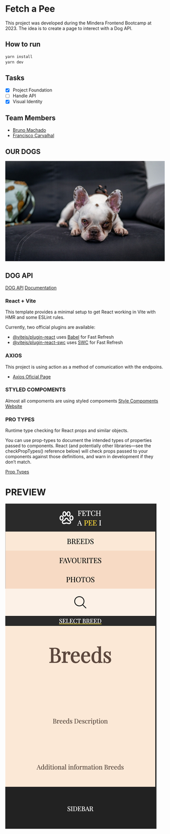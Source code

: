 # Fetch a Pee

This project was developed during the Mindera Frontend Bootcamp at 2023.
The idea is to create a page to interect with a Dog API.

## How to run

```bash
yarn install
yarn dev
```

## Tasks

- [x] Project Foundation
- [ ] Handle API
- [x] Visual Identity

## Team Members

- [Bruno Machado](https://github.com/brunomachadors)
- [Francisco Carvalhal](https://github.com/FCarvalhal)

## OUR DOGS

![PANTUFA](public/Pantufa.jpeg)

## DOG API

[DOG API](https://www.thedogapi.com/)
[Documentation](https://developers.thedogapi.com/view-account/ylX4blBYT9FaoVd6OhvR?report=8FfZAkNzs)

### React + Vite

This template provides a minimal setup to get React working in Vite with HMR and some ESLint rules.

Currently, two official plugins are available:

- [@vitejs/plugin-react](https://github.com/vitejs/vite-plugin-react/blob/main/packages/plugin-react/README.md) uses [Babel](https://babeljs.io/) for Fast Refresh
- [@vitejs/plugin-react-swc](https://github.com/vitejs/vite-plugin-react-swc) uses [SWC](https://swc.rs/) for Fast Refresh

### AXIOS

This project is using action as a method of comunication with the endpoins.

- [Axios Oficial Page](https://axios-http.com/docs/intro)

### STYLED COMPOMENTS

Almost all compoments are using styled compoments
[Style Compoments Website](https://styled-components.com/)

### PRO TYPES

Runtime type checking for React props and similar objects.

You can use prop-types to document the intended types of properties passed to components. React (and potentially other libraries—see the checkPropTypes() reference below) will check props passed to your components against those definitions, and warn in development if they don’t match.

[Prop Types](https://www.npmjs.com/package/prop-types)

# PREVIEW

![FETCH A PEE I](public/previewMobile.png)
